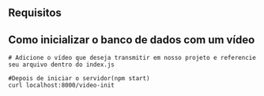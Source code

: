 ## Requisitos

## Como inicializar o banco de dados com um vídeo

```
# Adicione o vídeo que deseja transmitir em nosso projeto e referencie seu arquivo dentro do index.js

#Depois de iniciar o servidor(npm start)
curl localhost:8000/video-init
```
